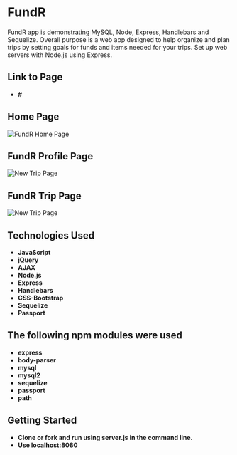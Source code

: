 # FundR

FundR app is demonstrating MySQL, Node, Express, Handlebars and Sequelize.
Overall purpose is a web app designed to help organize and plan trips by setting goals for funds and items needed for your trips.
Set up web servers with Node.js using Express.

## Link to Page
* **#**

## Home Page
![FundR Home Page](/images-readme/homepage.png?raw=true)

## FundR Profile Page
![New Trip Page](/images-readme/profile.png?rqw=true)

## FundR Trip Page
![New Trip Page](/images-readme/tripview.png?rqw=true)


## Technologies Used
* **JavaScript**
* **jQuery**
* **AJAX**
* **Node.js**
* **Express**
* **Handlebars**
* **CSS-Bootstrap**
* **Sequelize**
* **Passport**

## The following npm modules were used
* **express**
* **body-parser**
* **mysql**
* **mysql2**
* **sequelize**
* **passport**
* **path**

## Getting Started
* **Clone or fork and run using server.js in the command line.**
* **Use localhost:8080**